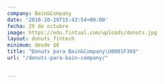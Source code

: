 ```yaml
---
company: Bain&Company
date: '2018-10-29T15:43:54+00:00'
fecha: 29 de octubre
image: https://edu.fintual.com/uploads/donuts.jpg
layout: donuts_fintech
minimum: desde $0
title: "Donuts para Bain&Company\U0001F369"
url: "/donuts-para-bain-company/"


---
```

